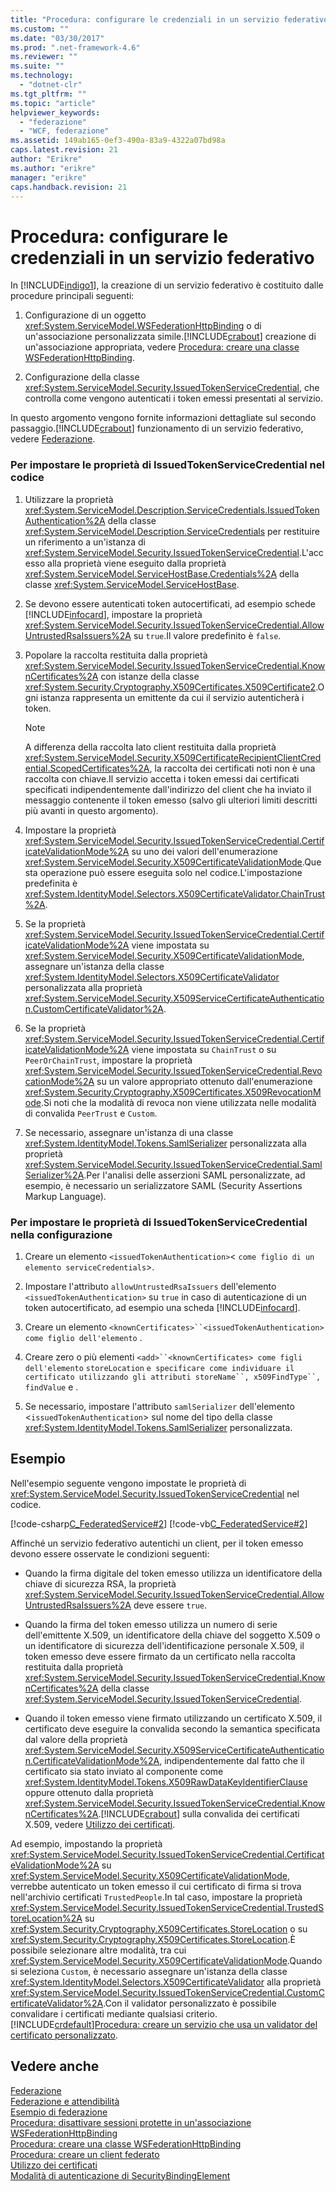 ```yaml
---
title: "Procedura: configurare le credenziali in un servizio federativo | Microsoft Docs"
ms.custom: ""
ms.date: "03/30/2017"
ms.prod: ".net-framework-4.6"
ms.reviewer: ""
ms.suite: ""
ms.technology: 
  - "dotnet-clr"
ms.tgt_pltfrm: ""
ms.topic: "article"
helpviewer_keywords: 
  - "federazione"
  - "WCF, federazione"
ms.assetid: 149ab165-0ef3-490a-83a9-4322a07bd98a
caps.latest.revision: 21
author: "Erikre"
ms.author: "erikre"
manager: "erikre"
caps.handback.revision: 21
---
```

# Procedura: configurare le credenziali in un servizio federativo
In [!INCLUDE[indigo1](../../../../includes/indigo1-md.md)], la creazione di un servizio federativo è costituito dalle procedure principali seguenti:  
  
1.  Configurazione di un oggetto <xref:System.ServiceModel.WSFederationHttpBinding> o di un'associazione personalizzata simile.[!INCLUDE[crabout](../../../../includes/crabout-md.md)] creazione di un'associazione appropriata, vedere [Procedura: creare una classe WSFederationHttpBinding](../../../../docs/framework/wcf/feature-details/how-to-create-a-wsfederationhttpbinding.md).  
  
2.  Configurazione della classe <xref:System.ServiceModel.Security.IssuedTokenServiceCredential>, che controlla come vengono autenticati i token emessi presentati al servizio.  
  
 In questo argomento vengono fornite informazioni dettagliate sul secondo passaggio.[!INCLUDE[crabout](../../../../includes/crabout-md.md)] funzionamento di un servizio federativo, vedere [Federazione](../../../../docs/framework/wcf/feature-details/federation.md).  
  
### Per impostare le proprietà di IssuedTokenServiceCredential nel codice  
  
1.  Utilizzare la proprietà <xref:System.ServiceModel.Description.ServiceCredentials.IssuedTokenAuthentication%2A> della classe <xref:System.ServiceModel.Description.ServiceCredentials> per restituire un riferimento a un'istanza di <xref:System.ServiceModel.Security.IssuedTokenServiceCredential>.L'accesso alla proprietà viene eseguito dalla proprietà <xref:System.ServiceModel.ServiceHostBase.Credentials%2A> della classe <xref:System.ServiceModel.ServiceHostBase>.  
  
2.  Se devono essere autenticati token autocertificati, ad esempio schede [!INCLUDE[infocard](../../../../includes/infocard-md.md)], impostare la proprietà <xref:System.ServiceModel.Security.IssuedTokenServiceCredential.AllowUntrustedRsaIssuers%2A> su `true`.Il valore predefinito è `false`.  
  
3.  Popolare la raccolta restituita dalla proprietà <xref:System.ServiceModel.Security.IssuedTokenServiceCredential.KnownCertificates%2A> con istanze della classe <xref:System.Security.Cryptography.X509Certificates.X509Certificate2>.Ogni istanza rappresenta un emittente da cui il servizio autenticherà i token.  
  
    > [!NOTE]
    >  A differenza della raccolta lato client restituita dalla proprietà <xref:System.ServiceModel.Security.X509CertificateRecipientClientCredential.ScopedCertificates%2A>, la raccolta dei certificati noti non è una raccolta con chiave.Il servizio accetta i token emessi dai certificati specificati indipendentemente dall'indirizzo del client che ha inviato il messaggio contenente il token emesso \(salvo gli ulteriori limiti descritti più avanti in questo argomento\).  
  
4.  Impostare la proprietà <xref:System.ServiceModel.Security.IssuedTokenServiceCredential.CertificateValidationMode%2A> su uno dei valori dell'enumerazione <xref:System.ServiceModel.Security.X509CertificateValidationMode>.Questa operazione può essere eseguita solo nel codice.L'impostazione predefinita è <xref:System.IdentityModel.Selectors.X509CertificateValidator.ChainTrust%2A>.  
  
5.  Se la proprietà <xref:System.ServiceModel.Security.IssuedTokenServiceCredential.CertificateValidationMode%2A> viene impostata su <xref:System.ServiceModel.Security.X509CertificateValidationMode>, assegnare un'istanza della classe <xref:System.IdentityModel.Selectors.X509CertificateValidator> personalizzata alla proprietà <xref:System.ServiceModel.Security.X509ServiceCertificateAuthentication.CustomCertificateValidator%2A>.  
  
6.  Se la proprietà <xref:System.ServiceModel.Security.IssuedTokenServiceCredential.CertificateValidationMode%2A> viene impostata su `ChainTrust` o su `PeerOrChainTrust`, impostare la proprietà <xref:System.ServiceModel.Security.IssuedTokenServiceCredential.RevocationMode%2A> su un valore appropriato ottenuto dall'enumerazione <xref:System.Security.Cryptography.X509Certificates.X509RevocationMode>.Si noti che la modalità di revoca non viene utilizzata nelle modalità di convalida `PeerTrust` e `Custom`.  
  
7.  Se necessario, assegnare un'istanza di una classe <xref:System.IdentityModel.Tokens.SamlSerializer> personalizzata alla proprietà <xref:System.ServiceModel.Security.IssuedTokenServiceCredential.SamlSerializer%2A>.Per l'analisi delle asserzioni SAML personalizzate, ad esempio, è necessario un serializzatore SAML \(Security Assertions Markup Language\).  
  
### Per impostare le proprietà di IssuedTokenServiceCredential nella configurazione  
  
1.  Creare un elemento `<issuedTokenAuthentication>`\< `come figlio di un elemento serviceCredentials`\>.  
  
2.  Impostare l'attributo `allowUntrustedRsaIssuers` dell'elemento `<issuedTokenAuthentication>` su `true` in caso di autenticazione di un token autocertificato, ad esempio una scheda [!INCLUDE[infocard](../../../../includes/infocard-md.md)].  
  
3.  Creare un elemento `<knownCertificates>``<issuedTokenAuthentication> come figlio dell'elemento` .  
  
4.  Creare zero o più elementi `<add>``<knownCertificates> come figli dell'elemento` `storeLocation` `e specificare come individuare il certificato utilizzando gli attributi storeName``, x509FindType``, findValue` e .  
  
5.  Se necessario, impostare l'attributo `samlSerializer` dell'elemento \<`issuedTokenAuthentication`\> sul nome del tipo della classe <xref:System.IdentityModel.Tokens.SamlSerializer> personalizzata.  
  
## Esempio  
 Nell'esempio seguente vengono impostate le proprietà di <xref:System.ServiceModel.Security.IssuedTokenServiceCredential> nel codice.  
  
 [!code-csharp[C_FederatedService#2](../../../../samples/snippets/csharp/VS_Snippets_CFX/c_federatedservice/cs/source.cs#2)]
 [!code-vb[C_FederatedService#2](../../../../samples/snippets/visualbasic/VS_Snippets_CFX/c_federatedservice/vb/source.vb#2)]  
  
 Affinché un servizio federativo autentichi un client, per il token emesso devono essere osservate le condizioni seguenti:  
  
-   Quando la firma digitale del token emesso utilizza un identificatore della chiave di sicurezza RSA, la proprietà <xref:System.ServiceModel.Security.IssuedTokenServiceCredential.AllowUntrustedRsaIssuers%2A> deve essere `true`.  
  
-   Quando la firma del token emesso utilizza un numero di serie dell'emittente X.509, un identificatore della chiave del soggetto X.509 o un identificatore di sicurezza dell'identificazione personale X.509, il token emesso deve essere firmato da un certificato nella raccolta restituita dalla proprietà <xref:System.ServiceModel.Security.IssuedTokenServiceCredential.KnownCertificates%2A> della classe <xref:System.ServiceModel.Security.IssuedTokenServiceCredential>.  
  
-   Quando il token emesso viene firmato utilizzando un certificato X.509, il certificato deve eseguire la convalida secondo la semantica specificata dal valore della proprietà <xref:System.ServiceModel.Security.X509ServiceCertificateAuthentication.CertificateValidationMode%2A>, indipendentemente dal fatto che il certificato sia stato inviato al componente come <xref:System.IdentityModel.Tokens.X509RawDataKeyIdentifierClause> oppure ottenuto dalla proprietà <xref:System.ServiceModel.Security.IssuedTokenServiceCredential.KnownCertificates%2A>.[!INCLUDE[crabout](../../../../includes/crabout-md.md)] sulla convalida dei certificati X.509, vedere [Utilizzo dei certificati](../../../../docs/framework/wcf/feature-details/working-with-certificates.md).  
  
 Ad esempio, impostando la proprietà <xref:System.ServiceModel.Security.IssuedTokenServiceCredential.CertificateValidationMode%2A> su <xref:System.ServiceModel.Security.X509CertificateValidationMode>, verrebbe autenticato un token emesso il cui certificato di firma si trova nell'archivio certificati `TrustedPeople`.In tal caso, impostare la proprietà <xref:System.ServiceModel.Security.IssuedTokenServiceCredential.TrustedStoreLocation%2A> su <xref:System.Security.Cryptography.X509Certificates.StoreLocation> o su <xref:System.Security.Cryptography.X509Certificates.StoreLocation>.È possibile selezionare altre modalità, tra cui <xref:System.ServiceModel.Security.X509CertificateValidationMode>.Quando si seleziona `Custom`, è necessario assegnare un'istanza della classe <xref:System.IdentityModel.Selectors.X509CertificateValidator> alla proprietà <xref:System.ServiceModel.Security.IssuedTokenServiceCredential.CustomCertificateValidator%2A>.Con il validator personalizzato è possibile convalidare i certificati mediante qualsiasi criterio.[!INCLUDE[crdefault](../../../../includes/crdefault-md.md)][Procedura: creare un servizio che usa un validator del certificato personalizzato](../../../../docs/framework/wcf/extending/how-to-create-a-service-that-employs-a-custom-certificate-validator.md).  
  
## Vedere anche  
 [Federazione](../../../../docs/framework/wcf/feature-details/federation.md)   
 [Federazione e attendibilità](../../../../docs/framework/wcf/feature-details/federation-and-trust.md)   
 [Esempio di federazione](../../../../docs/framework/wcf/samples/federation-sample.md)   
 [Procedura: disattivare sessioni protette in un'associazione WSFederationHttpBinding](../../../../docs/framework/wcf/feature-details/how-to-disable-secure-sessions-on-a-wsfederationhttpbinding.md)   
 [Procedura: creare una classe WSFederationHttpBinding](../../../../docs/framework/wcf/feature-details/how-to-create-a-wsfederationhttpbinding.md)   
 [Procedura: creare un client federato](../../../../docs/framework/wcf/feature-details/how-to-create-a-federated-client.md)   
 [Utilizzo dei certificati](../../../../docs/framework/wcf/feature-details/working-with-certificates.md)   
 [Modalità di autenticazione di SecurityBindingElement](../../../../docs/framework/wcf/feature-details/securitybindingelement-authentication-modes.md)